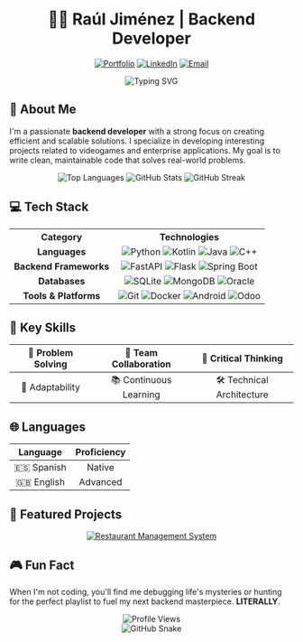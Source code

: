 <div align="center">

# 👨‍💻 Raúl Jiménez | Backend Developer

[![Portfolio](https://img.shields.io/badge/Portfolio-555555?style=for-the-badge&logo=github&logoColor=white)](https://github.com/rauljimm)
[![LinkedIn](https://img.shields.io/badge/LinkedIn-0077B5?style=for-the-badge&logo=linkedin&logoColor=white)](https://www.linkedin.com/in/raúl-jiménez-128989355)
[![Email](https://img.shields.io/badge/Email-D14836?style=for-the-badge&logo=gmail&logoColor=white)](mailto:rauljimm.dev@gmail.com)

</div>

<div align="center">
  <img src="https://readme-typing-svg.demolab.com?font=Fira+Code&duration=3000&pause=1000&color=07A0F6&center=true&vCenter=true&random=false&width=435&lines=Passionate+Backend+Developer;Problem+Solver;Code+Enthusiast" alt="Typing SVG" />
</div>

## 🧠 About Me

I'm a passionate **backend developer** with a strong focus on creating efficient and scalable solutions. I specialize in developing interesting projects related to videogames and enterprise applications. My goal is to write clean, maintainable code that solves real-world problems.

<div align="center">
  
  <img src="https://github-readme-stats.vercel.app/api/top-langs/?username=rauljimm&layout=compact&theme=radical&hide_border=true" alt="Top Languages" />
  
  <img src="https://github-readme-stats.vercel.app/api?username=rauljimm&show_icons=true&theme=radical&hide_border=true&count_private=true" alt="GitHub Stats" />
  
  <img src="https://github-readme-streak-stats.herokuapp.com/?user=rauljimm&theme=radical&hide_border=true" alt="GitHub Streak" />
  
</div>

## 💻 Tech Stack

<table align="center">
  <tr>
    <th>Category</th>
    <th>Technologies</th>
  </tr>
  <tr>
    <td align="center"><b>Languages</b></td>
    <td align="center">
      <img src="https://img.shields.io/badge/Python-3776AB?style=for-the-badge&logo=python&logoColor=white" alt="Python" />
      <img src="https://img.shields.io/badge/Kotlin-7F52FF?style=for-the-badge&logo=kotlin&logoColor=white" alt="Kotlin" />
      <img src="https://img.shields.io/badge/Java-ED8B00?style=for-the-badge&logo=openjdk&logoColor=white" alt="Java" />
      <img src="https://img.shields.io/badge/C++-00599C?style=for-the-badge&logo=cplusplus&logoColor=white" alt="C++" />
    </td>
  </tr>
  <tr>
    <td align="center"><b>Backend Frameworks</b></td>
    <td align="center">
      <img src="https://img.shields.io/badge/FastAPI-009688?style=for-the-badge&logo=fastapi&logoColor=white" alt="FastAPI" />
      <img src="https://img.shields.io/badge/Flask-000000?style=for-the-badge&logo=flask&logoColor=white" alt="Flask" />
      <img src="https://img.shields.io/badge/Spring_Boot-6DB33F?style=for-the-badge&logo=spring-boot&logoColor=white" alt="Spring Boot" />
    </td>
  </tr>
  <tr>
    <td align="center"><b>Databases</b></td>
    <td align="center">
      <img src="https://img.shields.io/badge/SQLite-003B57?style=for-the-badge&logo=sqlite&logoColor=white" alt="SQLite" />
      <img src="https://img.shields.io/badge/MongoDB-47A248?style=for-the-badge&logo=mongodb&logoColor=white" alt="MongoDB" />
      <img src="https://img.shields.io/badge/Oracle-F80000?style=for-the-badge&logo=oracle&logoColor=white" alt="Oracle" />
    </td>
  </tr>
  <tr>
    <td align="center"><b>Tools & Platforms</b></td>
    <td align="center">
      <img src="https://img.shields.io/badge/Git-F05032?style=for-the-badge&logo=git&logoColor=white" alt="Git" />
      <img src="https://img.shields.io/badge/Docker-2496ED?style=for-the-badge&logo=docker&logoColor=white" alt="Docker" />
      <img src="https://img.shields.io/badge/Android-3DDC84?style=for-the-badge&logo=android&logoColor=white" alt="Android" />
      <img src="https://img.shields.io/badge/Odoo-714B67?style=for-the-badge&logo=odoo&logoColor=white" alt="Odoo" />
    </td>
  </tr>
</table>

## 🎯 Key Skills

<div align="center">
  
| 🧩 Problem Solving | 🤝 Team Collaboration | 🧠 Critical Thinking |
|:------------------:|:---------------------:|:--------------------:|
| 🔄 Adaptability    | 📚 Continuous Learning | 🛠️ Technical Architecture |

</div>

## 🌐 Languages

<div align="center">
  
| Language | Proficiency |
|:--------:|:-----------:|
| 🇪🇸 Spanish | Native |
| 🇬🇧 English | Advanced |

</div>

## 📌 Featured Projects

<div align="center">
<a href="https://github.com/rauljimm/restaurante-fastapi">
  <img src="https://github-readme-stats.vercel.app/api/pin/?username=rauljimm&repo=restaurante-fastapi&theme=radical&hide_border=true" alt="Restaurant Management System" />
</a>
</div>

## 🎮 Fun Fact

When I'm not coding, you'll find me debugging life's mysteries or hunting for the perfect playlist to fuel my next backend masterpiece. **LITERALLY**.

<div align="center">
  <img src="https://komarev.com/ghpvc/?username=rauljimm&style=for-the-badge&color=blue" alt="Profile Views" />
</div>

<div align="center">
  <img src="https://github.com/rauljimm/rauljimm/blob/output/github-contribution-grid-snake-dark.svg" alt="GitHub Snake" />
</div>
